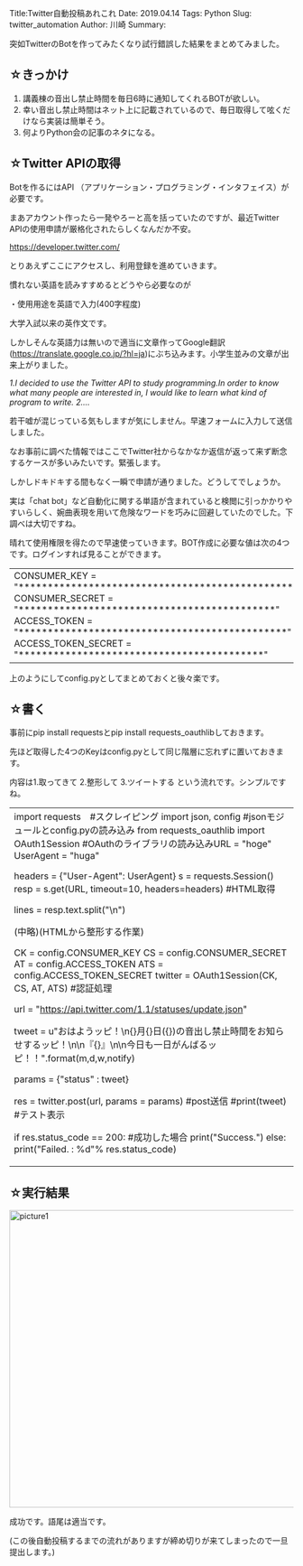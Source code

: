 Title:Twitter自動投稿あれこれ
Date: 2019.04.14
Tags: Python
Slug: twitter_automation
Author: 川崎
Summary:

突如TwitterのBotを作ってみたくなり試行錯誤した結果をまとめてみました。

<h2>☆きっかけ</h2>

<ol>
    <li>講義棟の音出し禁止時間を毎日6時に通知してくれるBOTが欲しい。</li>
    <li>幸い音出し禁止時間はネット上に記載されているので、毎日取得して呟くだけなら実装は簡単そう。</li>
    <li>何よりPython会の記事のネタになる。</li>
</ol>

<h2>☆Twitter APIの取得</h2>

Botを作るにはAPI （アプリケーション・プログラミング・インタフェイス）が必要です。

まあアカウント作ったら一発やろーと高を括っていたのですが、最近Twitter APIの使用申請が厳格化されたらしくなんだか不安。

https://developer.twitter.com/

とりあえずここにアクセスし、利用登録を進めていきます。

慣れない英語を読みすすめるとどうやら必要なのが

・使用用途を英語で入力(400字程度)

大学入試以来の英作文です。

しかしそんな英語力は無いので適当に文章作ってGoogle翻訳(https://translate.google.co.jp/?hl=ja)にぶち込みます。小学生並みの文章が出来上がりました。

<em>1.I decided to use the Twitter API to study programming.In order to know what many people are interested in, I would like to learn what kind of program to write. 2....</em>

若干嘘が混じっている気もしますが気にしません。早速フォームに入力して送信しました。

なお事前に調べた情報ではここでTwitter社からなかなか返信が返って来ず断念するケースが多いみたいです。緊張します。

しかしドキドキする間もなく一瞬で申請が通りました。どうしてでしょうか。

実は「chat bot」など自動化に関する単語が含まれていると検閲に引っかかりやすいらしく、婉曲表現を用いて危険なワードを巧みに回避していたのでした。下調べは大切ですね。

晴れて使用権限を得たので早速使っていきます。BOT作成に必要な値は次の4つです。ログインすれば見ることができます。

<table>
<tbody>
<tr>
<td width="602">CONSUMER_KEY = "***********************************************"
CONSUMER_SECRET = "********************************************"
ACCESS_TOKEN = "**********************************************"
ACCESS_TOKEN_SECRET = "******************************************"</td>
</tr>
</tbody>
</table>

上のようにしてconfig.pyとしてまとめておくと後々楽です。

<h2>☆書く</h2>

事前にpip install requestsとpip install requests_oauthlibしておきます。

先ほど取得した4つのKeyはconfig.pyとして同じ階層に忘れずに置いておきます。

内容は1.取ってきて 2.整形して 3.ツイートする という流れです。シンプルですね。

<table>
<tbody>
<tr>
<td width="602">import requests　#スクレイピング
import json, config #jsonモジュールとconfig.pyの読み込み
from requests_oauthlib import OAuth1Session #OAuthのライブラリの読み込みURL = "hoge"
UserAgent = "huga"

headers = {"User-Agent": UserAgent}
s = requests.Session()
resp = s.get(URL, timeout=10, headers=headers) #HTML取得

lines = resp.text.split("\n")

(中略)(HTMLから整形する作業)

CK = config.CONSUMER_KEY
CS = config.CONSUMER_SECRET
AT = config.ACCESS_TOKEN
ATS = config.ACCESS_TOKEN_SECRET
twitter = OAuth1Session(CK, CS, AT, ATS) #認証処理

url = "https://api.twitter.com/1.1/statuses/update.json"

tweet = u"おはようッピ！\n{}月{}日({})の音出し禁止時間をお知らせするッピ！\n\n『{}』\n\n今日も一日がんばるッピ！！".format(m,d,w,notify)

params = {"status" : tweet}

res = twitter.post(url, params = params) #post送信
#print(tweet) #テスト表示

if res.status_code == 200: #成功した場合
print("Success.")
else:
print("Failed. : %d"% res.status_code)</td>
</tr>
</tbody>
</table>

<h2>☆実行結果</h2>

<img class="alignnone size-full wp-image-458" src="https://pythonoum.files.wordpress.com/2019/01/picture1.png" alt="picture1" width="939" height="527" />

成功です。語尾は適当です。

(この後自動投稿するまでの流れがありますが締め切りが来てしまったので一旦提出します。)
